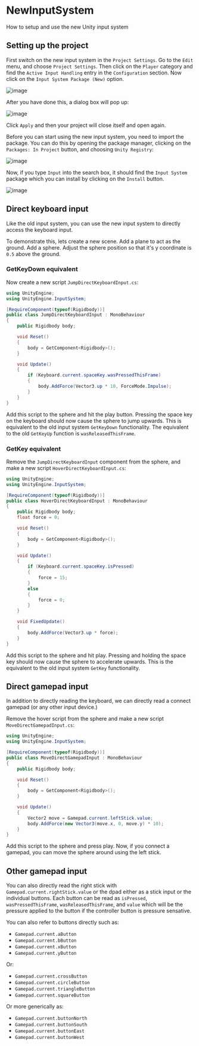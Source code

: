 # NewInputSystem

How to setup and use the new Unity input system

## Setting up the project

First switch on the new input system in the `Project Settings`. Go to the `Edit` menu, and choose `Project Settings`. Then click on the `Player` category and find the `Active Input Handling` entry in the `Configuration` section. Now click on the `Input System Package (New)` option.

![image](https://github.com/LSBUSGP/NewInputSystem/assets/3679392/0a25915a-e05e-410b-b4ad-084461cefb49)

After you have done this, a dialog box will pop up:

![image](https://github.com/LSBUSGP/NewInputSystem/assets/3679392/fdf6dc2c-b506-4b64-a740-9c1ae1f3d2d6)

Click `Apply` and then your project will close itself and open again.

Before you can start using the new input system, you need to import the package. You can do this by opening the package manager, clicking on the `Packages: In Project` button, and choosing `Unity Registry`:

![image](https://github.com/LSBUSGP/NewInputSystem/assets/3679392/392d6ee9-2e61-40d3-9978-ebcd6965d705)

Now, if you type `Input` into the search box, it should find the `Input System` package which you can install by clicking on the `Install` button.

![image](https://github.com/LSBUSGP/NewInputSystem/assets/3679392/ba57ac21-6d96-418e-97d5-7fa6ce29e534)

## Direct keyboard input

Like the old input system, you can use the new input system to directly access the keyboard input.

To demonstrate this, lets create a new scene. Add a plane to act as the ground. Add a sphere. Adjust the sphere position so that it's y coordinate is `0.5` above the ground.

### GetKeyDown equivalent

Now create a new script `JumpDirectKeyboardInput.cs`:

```.cs
using UnityEngine;
using UnityEngine.InputSystem;

[RequireComponent(typeof(Rigidbody))]
public class JumpDirectKeyboardInput : MonoBehaviour
{
    public Rigidbody body;

    void Reset()
    {
        body = GetComponent<Rigidbody>();
    }

    void Update()
    {
        if (Keyboard.current.spaceKey.wasPressedThisFrame)
        {
            body.AddForce(Vector3.up * 10, ForceMode.Impulse);
        }
    }
}
```

Add this script to the sphere and hit the play button. Pressing the space key on the keyboard should now cause the sphere to jump upwards. This is equivalent to the old input system `GetKeyDown` functionality. The equivalent to the old `GetKeyUp` function is `wasReleasedThisFrame`.

### GetKey equivalent

Remove the `JumpDirectKeyboardInput` component from the sphere, and make a new script `HoverDirectKeyboardInput.cs`:

```.cs
using UnityEngine;
using UnityEngine.InputSystem;

[RequireComponent(typeof(Rigidbody))]
public class HoverDirectKeyboardInput : MonoBehaviour
{
    public Rigidbody body;
    float force = 0;

    void Reset()
    {
        body = GetComponent<Rigidbody>();
    }

    void Update()
    {
        if (Keyboard.current.spaceKey.isPressed)
        {
            force = 15;
        }
        else
        {
            force = 0;
        }
    }

    void FixedUpdate()
    {
        body.AddForce(Vector3.up * force);
    }
}
```

Add this script to the sphere and hit play. Pressing and holding the space key should now cause the sphere to accelerate upwards. This is the equivalent to the old input system `GetKey` functionality.

## Direct gamepad input

In addition to directly reading the keyboard, we can directly read a connect gamepad (or any other input device.)

Remove the hover script from the sphere and make a new script `MoveDirectGamepadInput.cs`:

```.cs
using UnityEngine;
using UnityEngine.InputSystem;

[RequireComponent(typeof(Rigidbody))]
public class MoveDirectGamepadInput : MonoBehaviour
{
    public Rigidbody body;

    void Reset()
    {
        body = GetComponent<Rigidbody>();
    }

    void Update()
    {
        Vector2 move = Gamepad.current.leftStick.value;
        body.AddForce(new Vector3(move.x, 0, move.y) * 10);
    }
}
```

Add this script to the sphere and press play. Now, if you connect a gamepad, you can move the sphere around using the left stick.

## Other gamepad input

You can also directly read the right stick with `Gamepad.current.rightStick.value` or the dpad either as a stick input or the individual buttons. Each button can be read as `isPressed`, `wasPressedThisFrame`, `wasReleasedThisFrame`, and `value` which will be the pressure applied to the button if the controller button is pressure sensative.

You can also refer to buttons directly such as:
- `Gamepad.current.aButton`
- `Gamepad.current.bButton`
- `Gamepad.current.xButton`
- `Gamepad.current.yButton`

Or:
- `Gamepad.current.crossButton`
- `Gamepad.current.circleButton`
- `Gamepad.current.triangleButton`
- `Gamepad.current.squareButton`

Or more generically as:
- `Gamepad.current.buttonNorth`
- `Gamepad.current.buttonSouth`
- `Gamepad.current.buttonEast`
- `Gamepad.current.buttonWest`

